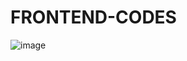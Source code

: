 # FRONTEND-CODES
![image](https://github.com/user-attachments/assets/5e0af314-814d-4c2b-bd48-ed2354779cf5)

